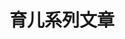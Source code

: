 ---
title: "育儿系列文章"
keywords: ["儿童心理", "幼儿启蒙", "学前教育", "陪伴成长", "家校互动"]
description: "育儿系列文章，分享我关于儿童心理、幼儿启蒙、学前教育、陪伴成长等方面的个人经验"
---